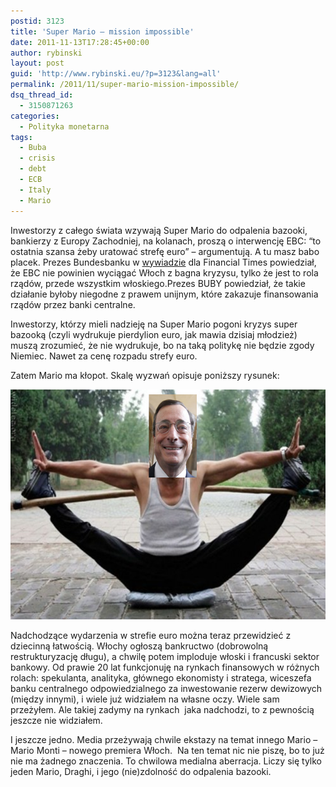 ```yaml
---
postid: 3123
title: 'Super Mario – mission impossible'
date: 2011-11-13T17:28:45+00:00
author: rybinski
layout: post
guid: 'http://www.rybinski.eu/?p=3123&lang=all'
permalink: /2011/11/super-mario-mission-impossible/
dsq_thread_id:
  - 3150871263
categories:
  - Polityka monetarna
tags:
  - Buba
  - crisis
  - debt
  - ECB
  - Italy
  - Mario
---
```

Inwestorzy z całego świata wzywają Super Mario do odpalenia bazooki, bankierzy z Europy Zachodniej, na kolanach, proszą o interwencję EBC: “to ostatnia szansa żeby uratować strefę euro” – argumentują. A tu masz babo placek. Prezes Bundesbanku w [wywiadzie](http://www.ft.com/intl/cms/s/0/641237a8-0dcd-11e1-91e5-00144feabdc0.html) dla Financial Times powiedział, że EBC nie powinien wyciągać Włoch z bagna kryzysu, tylko że jest to rola rządów, przede wszystkim włoskiego.Prezes BUBY powiedział, że takie działanie byłoby niegodne z prawem unijnym, które zakazuje finansowania rządów przez banki centralne.

Inwestorzy, którzy mieli nadzieję na Super Mario pogoni kryzys super bazooką (czyli wydrukuje pierdylion euro, jak mawia dzisiaj młodzież) muszą zrozumieć, że nie wydrukuje, bo na taką politykę nie będzie zgody Niemiec. Nawet za cenę rozpadu strefy euro.

Zatem Mario ma kłopot. Skalę wyzwań opisuje poniższy rysunek:

<img class="aligncenter size-full wp-image-3124" title="Mario_Szpagat" src="/uploads/Mario_Szpagat.png" alt="Mario_Szpagat" width="592" height="368" />

Nadchodzące wydarzenia w strefie euro można teraz przewidzieć z dziecinną łatwością. Włochy ogłoszą bankructwo (dobrowolną restrukturyzację długu), a chwilę potem imploduje włoski i francuski sektor bankowy. Od prawie 20 lat funkcjonuję na rynkach finansowych w różnych rolach: spekulanta, analityka, głównego ekonomisty i stratega, wiceszefa banku centralnego odpowiedzialnego za inwestowanie rezerw dewizowych (między innymi), i wiele już widziałem na własne oczy. Wiele sam przeżyłem. Ale takiej zadymy na rynkach  jaka nadchodzi, to z pewnością jeszcze nie widziałem.

I jeszcze jedno. Media przeżywają chwile ekstazy na temat innego Mario – Mario Monti – nowego premiera Włoch.  Na ten temat nic nie piszę, bo to już nie ma żadnego znaczenia. To chwilowa medialna aberracja. Liczy się tylko jeden Mario, Draghi, i jego (nie)zdolność do odpalenia bazooki.

